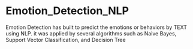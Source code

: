 # Emotion_Detection_NLP
Emotion Detection has built to predict the emotions or behaviors by TEXT using NLP. it was applied by several algorithms such as Naive Bayes, Support Vector Classification, and Decision Tree
